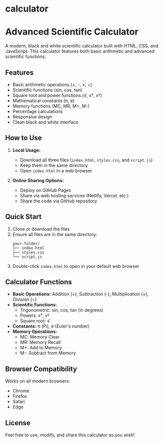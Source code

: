 # calculator
# Advanced Scientific Calculator

A modern, black and white scientific calculator built with HTML, CSS, and JavaScript. This calculator features both basic arithmetic and advanced scientific functions.

## Features

- Basic arithmetic operations (+, -, ×, ÷)
- Scientific functions (sin, cos, tan)
- Square root and power functions (√, x², xʸ)
- Mathematical constants (π, e)
- Memory functions (MC, MR, M+, M-)
- Percentage calculations
- Responsive design
- Clean black and white interface

## How to Use

1. **Local Usage:**
   - Download all three files (`index.html`, `styles.css`, and `script.js`)
   - Keep them in the same directory
   - Open `index.html` in a web browser

2. **Online Sharing Options:**
   - Deploy on GitHub Pages
   - Share via web hosting services (Netlify, Vercel, etc.)
   - Share the code via GitHub repository

## Quick Start

1. Clone or download the files
2. Ensure all files are in the same directory:
   ```
   your-folder/
   ├── index.html
   ├── styles.css
   └── script.js
   ```
3. Double-click `index.html` to open in your default web browser

## Calculator Functions

- **Basic Operations:** Addition (+), Subtraction (-), Multiplication (×), Division (÷)
- **Scientific Functions:** 
  - Trigonometric: sin, cos, tan (in degrees)
  - Powers: x², xʸ
  - Square root: √
- **Constants:** π (Pi), e (Euler's number)
- **Memory Operations:**
  - MC: Memory Clear
  - MR: Memory Recall
  - M+: Add to Memory
  - M-: Subtract from Memory

## Browser Compatibility

Works on all modern browsers:
- Chrome
- Firefox
- Safari
- Edge

## License

Feel free to use, modify, and share this calculator as you wish! 
